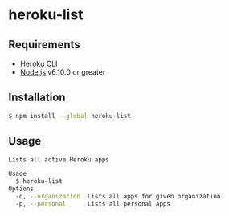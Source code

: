 # heroku-list

## Requirements

- [Heroku CLI](https://devcenter.heroku.com/articles/heroku-cli)
- [Node.js](https://nodejs.org/) v6.10.0 or greater

## Installation

```bash
$ npm install --global heroku-list
```

## Usage

```bash
Lists all active Heroku apps

Usage
  $ heroku-list
Options
  -o, --organization  Lists all apps for given organization
  -p, --personal      Lists all personal apps
```
